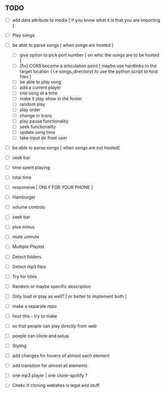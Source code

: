 ## TODO   

- [ ] add data attribute to media [ if you know what it is that you are importing ] 

- [ ] Play songs   
 - [ ] be able to parse songs  [ when songs are hosted ]
     - [ ] give option to pick port number [ on whic the songs are to be hosted ]
     - [ ] [fix] CORS become a articulation point [ maybe use hardlinks to the target location ( i.e songs_directory) to use the python script to host files ]
     - [ ] be able to play song  
     - [ ] add a current player  
     - [ ] one song at a time   
     - [ ] make it play show in the footer    
     - [ ] random play 
     - [ ] play order
     - [ ] change in icons   
     - [ ] play pause functionality    
     - [ ] seek functionality    
     - [ ] update song time   
     - [ ] take input dir from user
 - [ ] be able to parse songs   [ when songs are not hosted]

- [ ] seek bar  
 - [ ] time spent playing   
 - [ ] total time  

- [ ] responsive [ ONLY FOR YOUR PHONE ]  
 - [ ] Hamburger  


 - [ ] volume controls  
  - [ ] seek bar  
  - [ ] plus minus  
  - [ ] mute unmute  


- [ ] Multiple Playlist  
 - [ ] Detect folders  
 - [ ] Detect mp3 files  
 - [ ] Try for titles  
 - [ ] Random or maybe specific description  
 - [ ] Only load or play as well? [ or better to implement both ]

- [ ] make a separate repo  
- [ ] host this - try to make  
 - [ ] so that people can play directly from web  
 - [ ] poeple can clone and setup  

- [ ] Styling  
 - [ ] add changes for hovers of almost each element   
 - [ ] add transition for almost all elements   


- [ ] one mp3 player | one clone-spotify ?  
 - [ ] Chekc if cloning websties is legal and stuff  
